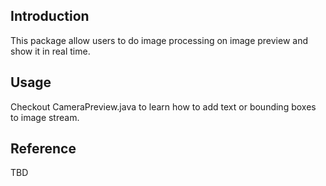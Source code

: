 ## Introduction
This package allow users to do image processing on image preview and show it in real time.

## Usage  
Checkout CameraPreview.java to learn how to add text or bounding boxes to image stream.

## Reference  
TBD
